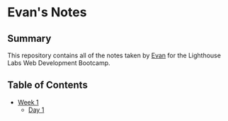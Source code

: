 # Evan's Notes
## Summary

This repository contains all of the notes taken by [Evan](https://github.com/koogler) for the Lighthouse Labs Web Development Bootcamp.

## Table of Contents

* [Week 1](/Week_1)
  * [Day 1](/Week_1/Day_1)